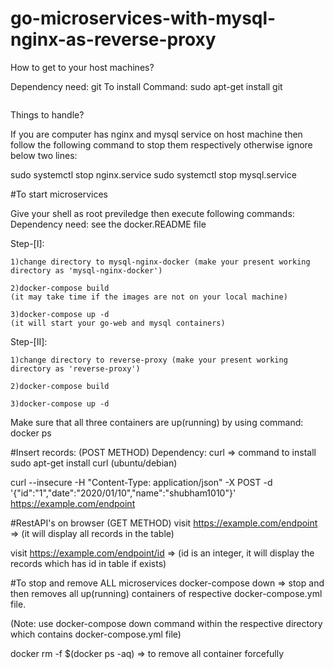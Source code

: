 # go-microservices-with-mysql-nginx-as-reverse-proxy

How to get to your host machines?

Dependency need: git
To install Command: sudo apt-get install git

```git clone https://github.com/shubham1010/mysql-nginx-docker.git
```

Things to handle?

If you are computer has nginx and mysql service on host machine then follow the following command to stop them respectively otherwise ignore below two lines:

sudo systemctl stop nginx.service
sudo systemctl stop mysql.service

#To start microservices

Give your shell as root previledge then execute following commands:
Dependency need: see the docker.README file

Step-[I]:
	
	1)change directory to mysql-nginx-docker (make your present working directory as 'mysql-nginx-docker')

	2)docker-compose build 
	(it may take time if the images are not on your local machine)

	3)docker-compose up -d 
	(it will start your go-web and mysql containers)

Step-[II]:

	1)change directory to reverse-proxy (make your present working directory as 'reverse-proxy')

	2)docker-compose build

	3)docker-compose up -d


Make sure that all three containers are up(running) by using command: docker ps

#Insert records:
(POST METHOD)
Dependency:
curl => command to install
sudo apt-get install curl (ubuntu/debian)

curl --insecure -H "Content-Type: application/json" -X POST -d '{"id":"1","date":"2020/01/10","name":"shubham1010"}' https://example.com/endpoint


#RestAPI's on browser
(GET METHOD)
visit https://example.com/endpoint => (it will display all records in the table)

visit https://example.com/endpoint/id => (id is an integer, it will display the records which has id in table if exists)

#To stop and remove ALL microservices
docker-compose down => stop and then removes all up(running) containers of respective docker-compose.yml file.

(Note: use docker-compose down command within the respective directory which contains docker-compose.yml file)

docker rm -f $(docker ps -aq) => to remove all container forcefully


